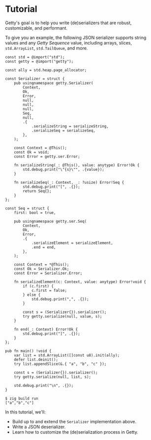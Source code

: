 # Tutorial

Getty's goal is to help you write (de)serializers that are robust,
customizable, and performant.

To give you an example, the following JSON serializer supports string values
and any _Getty Sequence_ value, including arrays, slices, `std.ArrayList`,
`std.TailQueue`, and more.

```zig title="Zig code"
const std = @import("std");
const getty = @import("getty");

const ally = std.heap.page_allocator;

const Serializer = struct {
    pub usingnamespace getty.Serializer(
        Context,
        Ok,
        Error,
        null,
        null,
        null,
        Seq,
        null,
        .{
            .serializeString = serializeString,
            .serializeSeq = serializeSeq,
        },
    );

    const Context = @This();
    const Ok = void;
    const Error = getty.ser.Error;

    fn serializeString(_: @This(), value: anytype) Error!Ok {
        std.debug.print("\"{s}\"", .{value});
    }

    fn serializeSeq(_: Context, _: ?usize) Error!Seq {
        std.debug.print("[", .{});
        return Seq{};
    }
};

const Seq = struct {
    first: bool = true,

    pub usingnamespace getty.ser.Seq(
        Context,
        Ok,
        Error,
        .{
            .serializeElement = serializeElement,
            .end = end,
        },
    );

    const Context = *@This();
    const Ok = Serializer.Ok;
    const Error = Serializer.Error;

    fn serializeElement(c: Context, value: anytype) Error!void {
        if (c.first) {
            c.first = false;
        } else {
            std.debug.print(",", .{});
        }

        const s = (Serializer{}).serializer();
        try getty.serialize(null, value, s);
    }

    fn end(_: Context) Error!Ok {
        std.debug.print("]", .{});
    }
};

pub fn main() !void {
    var list = std.ArrayList([]const u8).init(ally);
    defer list.deinit();
    try list.appendSlice(&.{ "a", "b", "c" });

    const s = (Serializer{}).serializer();
    try getty.serialize(null, list, s);

    std.debug.print("\n", .{});
}
```

```console title="Shell session"
$ zig build run
["a","b","c"]
```

In this tutorial, we'll:

- Build up to and extend the `Serializer` implementation above.
- Write a JSON deserializer.
- Learn how to customize the (de)serialization process in Getty.
